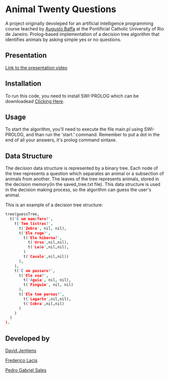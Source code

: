 # Animal Twenty Questions

A project originally devoleped for an artificial intelligence programming course teached by [Augusto Baffa](http://www.inf.puc-rio.br/blog/professor/@augusto-baffa) at the Pontificial Catholic University of Rio de Janeiro. 
Prolog-based implementation of a decision tree algorithm that identifies animals by asking simple yes or no questions.

## Presentation
[Link to the presentation video](https://www.loom.com/share/1302bd4994a642858ca25cf39c5cc2a7)

## Installation

To run this code, you need to install SWI-PROLOG which can be downloadead [Clicking Here](https://www.swi-prolog.org/download/stable).

## Usage

To start the algorithm, you'll need to execute the file main.pl using SWI-PROLOG, and than run the 'start.' command. 
Remember to put a dot in the end of all your answers, it's prolog command sintaxe. 

## Data Structure

The decision data structure is represented by a binary tree. Each node of the tree represents a question which separates an animal or a subsection of animals from another. The leaves of the tree represents animals, stored in the decision memory(in the saved_tree.txt file). This data structure is used in the decision making process, so the algorithm can guess the user's animal. 

This is an example of a decision tree structure:

```prolog 
tree(guessTree, 
  t('É um mamífero?', 
    t('Tem listras?', 
      t('Zebra', nil, nil),
      t('Ele ruge?',
        t('Ele hiberna?',
          t('Urso',nil,nil),
          t('Leão',nil,nil),
        )
        t('Cavalo',nil,nil))
      ),
    ),
    t('É um passaro?',
      t('Ele voa?', 
        t('Águia', nil, nil),
        t('Pinguim', nil, nil)
      ),
      t('Ele tem pernas?',
        t('Lagarto',nil,nil),
        t('Cobra',nil,nil)
      )
    )
  )
).

```

## Developed by

[David Jentjens](https://github.com/davidjentjens)

[Frederico Lacis](https://github.com/fredlacis)

[Pedro Gabriel Sales](https://github.com/salespedrogabriel)



